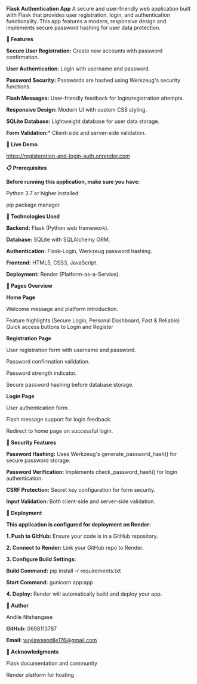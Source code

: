 **Flask Authentication App**
A secure and user-friendly web application built with Flask that provides user registration, login, and authentication functionality.
This app features a modern, responsive design and implements secure password hashing for user data protection.

**🌟 Features**

**Secure User Registration:** Create new accounts with password confirmation.

**User Authentication:** Login with username and password.

**Password Security:** Passwords are hashed using Werkzeug's security functions.

**Flash Messages:** User-friendly feedback for login/registration attempts.

**Responsive Design:** Modern UI with custom CSS styling.

**SQLite Database:** Lightweight database for user data storage.

**Form Validation:*** Client-side and server-side validation.


**🚀 Live Demo**

https://registeration-and-login-auth.onrender.com

**📋 Prerequisites**

**Before running this application, make sure you have:**

Python 3.7 or higher installed

pip package manager

**🔧 Technologies Used**

**Backend:** Flask (Python web framework).

**Database:** SQLite with SQLAlchemy ORM.

**Authentication:** Flask-Login, Werkzeug password hashing.

**Frontend:** HTML5, CSS3, JavaScript.

**Deployment:** Render (Platform-as-a-Service).

**📱 Pages Overview**

**Home Page**

Welcome message and platform introduction.

Feature highlights (Secure Login, Personal Dashboard, Fast & Reliable)
Quick access buttons to Login and Register

**Registration Page**

User registration form with username and password.

Password confirmation validation.

Password strength indicator.

Secure password hashing before database storage.

**Login Page**

User authentication form.

Flash message support for login feedback.

Redirect to home page on successful login.

**🔐 Security Features**

**Password Hashing:** Uses Werkzeug's generate_password_hash() for secure password storage.

**Password Verification:** Implements check_password_hash() for login authentication.

**CSRF Protection:** Secret key configuration for form security.

**Input Validation:** Both client-side and server-side validation.

**🚀 Deployment**

**This application is configured for deployment on Render:**

**1. Push to GitHub:** Ensure your code is in a GitHub repository.

**2. Connect to Render:** Link your GitHub repo to Render.

**3. Configure Build Settings:**

**Build Command:** pip install -r requirements.txt

**Start Command:** gunicorn app:app

**4. Deploy:** Render will automatically build and deploy your app.

**👤 Author**

Andile Ntshangase

**GitHub:** 0698113787

**Email:** vuyiswaandile176@gmail.com

**🙏 Acknowledgments**

Flask documentation and community

Render platform for hosting
